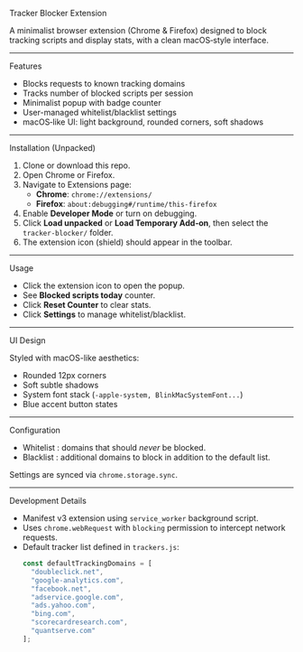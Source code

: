 Tracker Blocker Extension 

A minimalist browser extension (Chrome & Firefox) designed to block tracking scripts and display stats, with a clean macOS‑style interface.

---

Features

- Blocks requests to known tracking domains  
- Tracks number of blocked scripts per session  
- Minimalist popup with badge counter  
- User-managed whitelist/blacklist settings  
- macOS‑like UI: light background, rounded corners, soft shadows

---

Installation (Unpacked)

1. Clone or download this repo.
2. Open Chrome or Firefox.
3. Navigate to Extensions page:
   - **Chrome**: `chrome://extensions/`
   - **Firefox**: `about:debugging#/runtime/this-firefox`
4. Enable **Developer Mode** or turn on debugging.
5. Click **Load unpacked** or **Load Temporary Add‑on**, then select the `tracker-blocker/` folder.
6. The extension icon (shield) should appear in the toolbar.

---

Usage

- Click the extension icon to open the popup.
- See **Blocked scripts today** counter.
- Click **Reset Counter** to clear stats.
- Click **Settings** to manage whitelist/blacklist.

---

UI Design

Styled with macOS-like aesthetics:
- Rounded 12px corners  
- Soft subtle shadows  
- System font stack (`-apple-system, BlinkMacSystemFont...`)  
- Blue accent button states  

---

Configuration

- Whitelist : domains that should _never_ be blocked.
- Blacklist : additional domains to block in addition to the default list.

Settings are synced via `chrome.storage.sync`.

---

Development Details

- Manifest v3 extension using `service_worker` background script.
- Uses `chrome.webRequest` with `blocking` permission to intercept network requests.
- Default tracker list defined in `trackers.js`:
  ```js
  const defaultTrackingDomains = [
    "doubleclick.net",
    "google-analytics.com",
    "facebook.net",
    "adservice.google.com",
    "ads.yahoo.com",
    "bing.com",
    "scorecardresearch.com",
    "quantserve.com"
  ];
